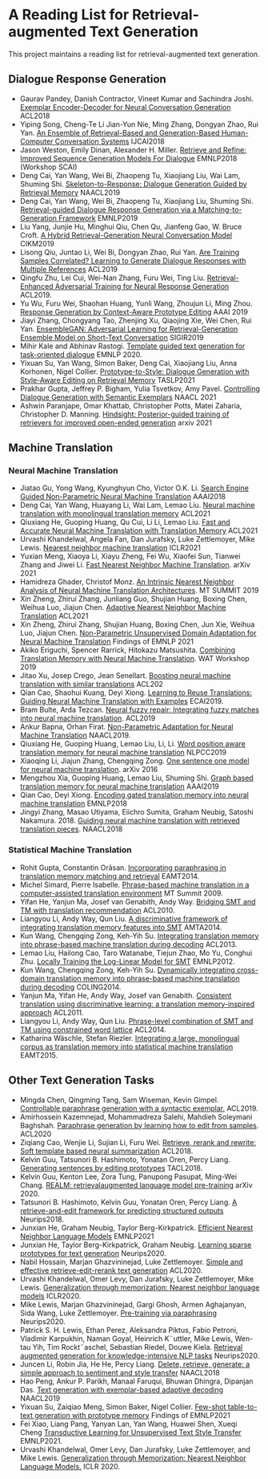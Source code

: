 # A Reading List for Retrieval-augmented Text Generation
This project maintains a reading list for retrieval-augmented text generation.



## Dialogue Response Generation

- Gaurav Pandey, Danish Contractor, Vineet Kumar and Sachindra Joshi. [Exemplar Encoder-Decoder for Neural Conversation Generation](https://www.aclweb.org/anthology/P18-1123.pdf) ACL2018
- Yiping Song, Cheng-Te Li Jian-Yun Nie, Ming Zhang, Dongyan Zhao, Rui Yan. [An Ensemble of Retrieval-Based and Generation-Based Human-Computer Conversation Systems](https://www.ijcai.org/proceedings/2018/0609.pdf) IJCAI2018
- Jason Weston, Emily Dinan, Alexander H. Miller. [Retrieve and Refine: Improved Sequence Generation Models For Dialogue](https://arxiv.org/abs/1808.04776) EMNLP2018 (Workshop SCAI)
- Deng Cai, Yan Wang, Wei Bi, Zhaopeng Tu, Xiaojiang Liu, Wai Lam, Shuming Shi. [Skeleton-to-Response: Dialogue Generation Guided by Retrieval Memory](https://arxiv.org/pdf/1809.05296) NAACL2019
- Deng Cai, Yan Wang, Wei Bi, Zhaopeng Tu, Xiaojiang Liu, Shuming Shi. [Retrieval-guided Dialogue Response Generation via a Matching-to-Generation Framework](https://www.aclweb.org/anthology/D19-1195.pdf) EMNLP2019
- Liu Yang, Junjie Hu, Minghui Qiu, Chen Qu, Jianfeng Gao, W. Bruce Croft. [A Hybrid Retrieval-Generation Neural Conversation Model](https://arxiv.org/pdf/1904.09068) CIKM2019
- Lisong Qiu, Juntao Li, Wei Bi, Dongyan Zhao, Rui Yan. [Are Training Samples Correlated? Learning to Generate Dialogue Responses with Multiple
  References](https://www.aclweb.org/anthology/P19-1372.pdf) ACL2019
- Qingfu Zhu, Lei Cui, Wei-Nan Zhang, Furu Wei, Ting Liu. [Retrieval-Enhanced Adversarial Training for Neural Response Generation](https://aclanthology.org/P19-1366.pdf) ACL2019.
- Yu Wu, Furu Wei, Shaohan Huang, Yunli Wang, Zhoujun Li, Ming Zhou. [Response Generation by Context-Aware Prototype Editing](https://wvvw.aaai.org/ojs/index.php/AAAI/article/view/4714) AAAI 2019
- Jiayi Zhang, Chongyang Tao, Zhenjing Xu, Qiaojing Xie, Wei Chen, Rui Yan. [EnsembleGAN: Adversarial Learning for Retrieval-Generation Ensemble Model on Short-Text Conversation](https://arxiv.org/abs/2004.14592) SIGIR2019
- Mihir Kale and Abhinav Rastogi. [Template guided text generation for task-oriented dialogue](https://aclanthology.org/2020.emnlp-main.527.pdf) EMNLP 2020.
- Yixuan Su, Yan Wang, Simon Baker, Deng Cai, Xiaojiang Liu, Anna Korhonen, Nigel Collier. [Prototype-to-Style: Dialogue Generation with Style-Aware Editing on Retrieval Memory](https://arxiv.org/abs/2004.02214) TASLP2021
- Prakhar Gupta, Jeffrey P. Bigham, Yulia Tsvetkov, Amy Pavel. [Controlling Dialogue Generation with Semantic Exemplars](https://arxiv.org/abs/2008.09075) NAACL 2021
- Ashwin Paranjape, Omar Khattab, Christopher Potts, Matei Zaharia, Christopher D. Manning. [Hindsight: Posterior-guided training of retrievers for improved open-ended generation](https://arxiv.org/pdf/2110.07752.pdf) arxiv 2021

## Machine Translation

### Neural Machine Translation
- Jiatao Gu, Yong Wang, Kyunghyun Cho, Victor O.K. Li. [Search Engine Guided Non-Parametric Neural Machine Translation](https://arxiv.org/abs/1705.07267) AAAI2018
- Deng Cai, Yan Wang, Huayang Li, Wai Lam, Lemao Liu. [Neural machine translation with monolingual translation memory](https://arxiv.org/abs/2105.11269) ACL2021
- Qiuxiang He, Guoping Huang, Qu Cui, Li Li, Lemao Liu. [Fast and Accurate Neural Machine Translation with Translation Memory](https://aclanthology.org/2021.acl-long.246.pdf) ACL2021
- Urvashi Khandelwal, Angela Fan, Dan Jurafsky, Luke Zettlemoyer, Mike Lewis. [Nearest neighbor machine translation](https://arxiv.org/abs/2010.00710) ICLR2021 
- Yuxian Meng, Xiaoya Li, Xiayu Zheng, Fei Wu, Xiaofei Sun, Tianwei Zhang and Jiwei Li. [Fast Nearest Neighbor Machine Translation](https://arxiv.org/abs/2105.14528). arXiv 2021
- Hamidreza Ghader, Christof Monz. [An Intrinsic Nearest Neighbor Analysis of Neural Machine Translation Architectures](https://arxiv.org/abs/1907.03885). MT SUMMIT 2019
- Xin Zheng, Zhirui Zhang, Junliang Guo, Shujian Huang, Boxing Chen, Weihua Luo, Jiajun Chen. [Adaptive Nearest Neighbor Machine Translation](https://arxiv.org/abs/2105.13022) ACL2021
- Xin Zheng, Zhirui Zhang, Shujian Huang, Boxing Chen, Jun Xie, Weihua Luo, Jiajun Chen. [Non-Parametric Unsupervised Domain Adaptation for Neural Machine Translation](https://arxiv.org/abs/2109.06604) Findings of EMNLP 2021 
- Akiko Eriguchi, Spencer Rarrick, Hitokazu Matsushita. [Combining Translation Memory with Neural Machine Translation](https://aclanthology.org/D19-5214.pdf). WAT Workshop 2019
- Jitao Xu, Josep Crego, Jean Senellart. [Boosting neural machine translation with similar translations](https://aclanthology.org/2020.acl-main.144/) ACL202 
- Qian Cao, Shaohui Kuang, Deyi Xiong. [Learning to Reuse Translations: Guiding Neural Machine Translation with Examples](https://arxiv.org/abs/1911.10732) ECAI2019. 
- Bram Bulte, Arda Tezcan. [Neural fuzzy repair: Integrating fuzzy matches into neural machine translation](https://aclanthology.org/P19-1175.pdf). ACL2019 
- Ankur Bapna, Orhan Firat. [Non-Parametric Adaptation for Neural Machine Translation](https://arxiv.org/abs/1903.00058) NAACL2019. 
- Qiuxiang He, Guoping Huang, Lemao Liu, Li, Li. [Word position aware translation memory for neural machine translation](http://tcci.ccf.org.cn/conference/2019/papers/244.pdf) NLPCC2019 
- Xiaoqing Li, Jiajun Zhang, Chengqing Zong. [One sentence one model for neural machine translation](https://arxiv.org/abs/1609.06490). arXiv 2016
- Mengzhou Xia, Guoping Huang, Lemao Liu, Shuming Shi. [Graph based translation memory for neural machine translation](https://ai.tencent.com/ailab/nlp/en/papers/aaai2019_graph_translation.pdf) AAAI2019
- Qian Cao, Deyi Xiong. [Encoding gated translation memory into neural machine translation](https://aclanthology.org/D18-1340/) EMNLP2018
- Jingyi Zhang, Masao Utiyama, Eiichro Sumita, Graham Neubig, Satoshi Nakamura. 2018. [Guiding neural machine translation with retrieved translation pieces](https://aclanthology.org/N18-1120/). NAACL2018 

### Statistical Machine Translation

- Rohit Gupta, Constantin Orǎsan. [Incorporating paraphrasing in translation memory matching and retrieval](https://aclanthology.org/2014.eamt-1.2.pdf) EAMT2014.
- Michel Simard, Pierre Isabelle. [Phrase-based machine translation in a computer-assisted translation environment](https://aclanthology.org/2009.mtsummit-papers.14.pdf) MT Summit 2009.
- Yifan He, Yanjun Ma, Josef van Genabith, Andy Way. [Bridging SMT and TM with translation recommendation](https://aclanthology.org/P10-1064/) ACL2010.
- Liangyou Li, Andy Way, Qun Liu. [A discriminative framework of integrating translation memory features into SMT](https://aclanthology.org/2014.amta-researchers.19/) AMTA2014.
- Kun Wang, Chengqing Zong, Keh-Yih Su. [Integrating translation memory into phrase-based machine translation during decoding](https://aclanthology.org/P13-1002/) ACL2013.
- Lemao Liu, Hailong Cao, Taro Watanabe, Tiejun Zhao, Mo Yu, Conghui Zhu. [Locally Training the Log-Linear Model for SMT](https://aclanthology.org/D12-1037.pdf) EMNLP2012.
- Kun Wang, Chengqing Zong, Keh-Yih Su. [Dynamically integrating cross-domain translation memory into phrase-based machine translation during decoding](https://aclanthology.org/C14-1039.pdf) COLING2014.
- Yanjun Ma, Yifan He, Andy Way, Josef van Genabith. [Consistent translation using discriminative learning: a translation memory-inspired approach](https://aclanthology.org/P11-1124.pdf) ACL2011.
- Liangyou Li, Andy Way, Qun Liu. [Phrase-level combination of SMT and TM using constrained word lattice](https://aclanthology.org/P16-2045/) ACL2014.
- Katharina Wäschle, Stefan Riezler. [Integrating a large, monolingual corpus as translation memory into statistical machine translation](https://aclanthology.org/W15-4922.pdf) EAMT2015.

## Other Text Generation Tasks
- Mingda Chen, Qingming Tang, Sam Wiseman, Kevin Gimpel. [Controllable paraphrase generation with a syntactic exemplar.](https://aclanthology.org/P19-1599.pdf) ACL2019.
- Amirhossein Kazemnejad, Mohammadreza Salehi, Mahdieh Soleymani Baghshah. [Paraphrase generation by learning how to edit from samples](https://aclanthology.org/2020.acl-main.535.pdf). ACL2020
- Ziqiang Cao, Wenjie Li, Sujian Li, Furu Wei. [Retrieve, rerank and rewrite: Soft template based neural summarization](https://aclanthology.org/P18-1015.pdf) ACL2018.
- Kelvin Guu, Tatsunori B. Hashimoto, Yonatan Oren, Percy Liang. [Generating sentences by editing prototypes](https://aclanthology.org/Q18-1031.pdf) TACL2018.
- Kelvin Guu, Kenton Lee, Zora Tung, Panupong Pasupat, Ming-Wei Chang. [REALM: retrievalaugmented language model pre-training](https://arxiv.org/pdf/2002.08909.pdf) arXiv 2020.
- Tatsunori B. Hashimoto, Kelvin Guu, Yonatan Oren, Percy Liang. [A retrieve-and-edit framework for predicting structured outputs](https://proceedings.neurips.cc/paper/2018/file/cd17d3ce3b64f227987cd92cd701cc58-Paper.pdf) Neurips2018.
- Junxian He, Graham Neubig, Taylor Berg-Kirkpatrick. [Efficient Nearest Neighbor Language Models](http://arxiv.org/abs/2109.04212) EMNLP2021
- Junxian He, Taylor Berg-Kirkpatrick, Graham Neubig. [Learning sparse prototypes for text generation](https://proceedings.neurips.cc/paper/2020/file/a8ef1979aeec2737ae3830ec543ed0df-Paper.pdf) Neurips2020.
- Nabil Hossain, Marjan Ghazvininejad, Luke Zettlemoyer. [Simple and effective retrieve-edit-rerank text generation](https://aclanthology.org/2020.acl-main.228.pdf) ACL2020.
- Urvashi Khandelwal, Omer Levy, Dan Jurafsky, Luke Zettlemoyer, Mike Lewis. [Generalization through memorization: Nearest neighbor language models](https://openreview.net/pdf?id=HklBjCEKvH) ICLR2020.
- Mike Lewis, Marjan Ghazvininejad, Gargi Ghosh, Armen Aghajanyan, Sida Wang, Luke Zettlemoyer. [Pre-training via paraphrasing](https://proceedings.neurips.cc/paper/2020/file/d6f1dd034aabde7657e6680444ceff62-Paper.pdf) Neurips2020.
- Patrick S. H. Lewis, Ethan Perez, Aleksandra Piktus, Fabio Petroni, Vladimir Karpukhin, Naman Goyal, Heinrich K¨uttler, Mike Lewis, Wen-tau Yih, Tim Rockt¨aschel, Sebastian Riedel, Douwe Kiela. [Retrieval augmented generation for knowledge-intensive NLP tasks](https://proceedings.neurips.cc/paper/2020/file/6b493230205f780e1bc26945df7481e5-Paper.pdf) Neurips2020.
- Juncen Li, Robin Jia, He He, Percy Liang. [Delete, retrieve, generate: a simple approach to sentiment and style transfer](https://aclanthology.org/N18-1169.pdf) NAACL2018
- Hao Peng, Ankur P. Parikh, Manaal Faruqui, Bhuwan Dhingra, Dipanjan Das. [Text generation with exemplar-based adaptive decoding](https://aclanthology.org/N19-1263.pdf) NAACL2019
- Yixuan Su, Zaiqiao Meng, Simon Baker, Nigel Collier. [Few-shot table-to-text generation with prototype memory](https://aclanthology.org/N19-1263.pdf) Findings of EMNLP2021
- Fei Xiao, Liang Pang, Yanyan Lan, Yan Wang, Huawei Shen, Xueqi Cheng [Transductive Learning for Unsupervised Text Style Transfer](https://arxiv.org/pdf/2109.07812.pdf) EMNLP2021.
- Urvashi Khandelwal, Omer Levy, Dan Jurafsky, Luke Zettlemoyer, and Mike Lewis. [Generalization through Memorization: Nearest Neighbor Language Models.](https://openreview.net/pdf?id=HklBjCEKvH) ICLR 2020. 
